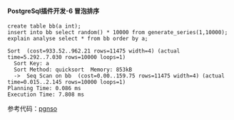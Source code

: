 #### PostgreSql插件开发-6 冒泡排序

```
create table bb(a int);
insert into bb select random() * 10000 from generate_series(1,10000);
explain analyse select * from bb order by a;

Sort  (cost=933.52..962.21 rows=11475 width=4) (actual time=5.292..7.030 rows=10000 loops=1)
  Sort Key: a
  Sort Method: quicksort  Memory: 853kB
  ->  Seq Scan on bb  (cost=0.00..159.75 rows=11475 width=4) (actual time=0.015..2.145 rows=10000 loops=1)
Planning Time: 0.086 ms
Execution Time: 7.808 ms
```


参考代码：[pgnso](https://github.com/dmitigr/pgnso)